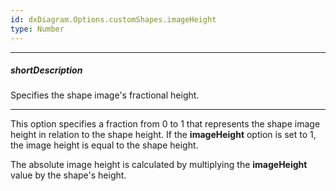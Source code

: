 ```yaml
---
id: dxDiagram.Options.customShapes.imageHeight
type: Number
---
```

---
##### shortDescription
Specifies the shape image's fractional height.

---
This option specifies a fraction from 0 to 1 that represents the shape image height in relation to the shape height. If the **imageHeight** option is set to 1, the image height is equal to the shape height.

The absolute image height is calculated by multiplying the **imageHeight** value by the shape's height.